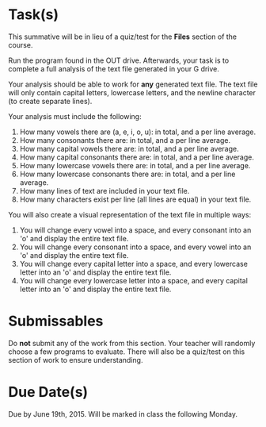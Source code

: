 # Task(s)
This summative will be in lieu of a quiz/test for the **Files** section of the course.

Run the program found in the OUT drive.
Afterwards, your task is to complete a full analysis of the text file generated in your G drive.

Your analysis should be able to work for **any** generated text file.  The text file will only contain capital letters, lowercase letters, and the newline character (to create separate lines).

Your analysis must include the following:

1. How many vowels there are (a, e, i, o, u): in total, and a per line average.
2. How many consonants there are: in total, and a per line average.
3. How many capital vowels there are: in total, and a per line average.
4. How many capital consonants there are: in total, and a per line average.
5. How many lowercase vowels there are: in total, and a per line average.
6. How many lowercase consonants there are: in total, and a per line average.
7. How many lines of text are included in your text file.
8. How many characters exist per line (all lines are equal) in your text file.

You will also create a visual representation of the text file in multiple ways:

1. You will change every vowel into a space, and every consonant into an 'o' and display the entire text file.
2. You will change every consonant into a space, and every vowel into an 'o' and display the entire text file.
3. You will change every capital letter into a space, and every lowercase letter into an 'o' and display the entire text file.
4. You will change every lowercase letter into a space, and every capital letter into an 'o' and display the entire text file.  

# Submissables
Do **not** submit any of the work from this section.  Your teacher will randomly choose a few programs to evaluate.  There will also be a quiz/test on this section of work to ensure understanding.

# Due Date(s)
Due by June 19th, 2015.  Will be marked in class the following Monday.
